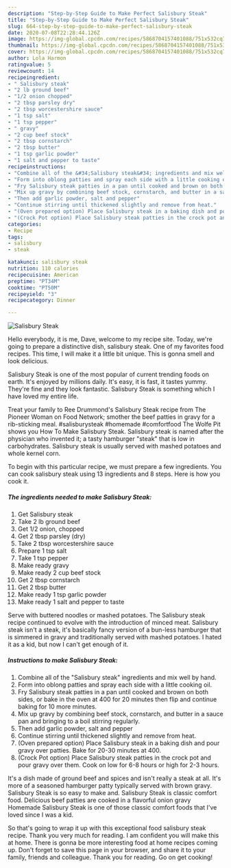 ```yaml
---
description: "Step-by-Step Guide to Make Perfect Salisbury Steak"
title: "Step-by-Step Guide to Make Perfect Salisbury Steak"
slug: 664-step-by-step-guide-to-make-perfect-salisbury-steak
date: 2020-07-08T22:28:44.126Z
image: https://img-global.cpcdn.com/recipes/5868704157401088/751x532cq70/salisbury-steak-recipe-main-photo.jpg
thumbnail: https://img-global.cpcdn.com/recipes/5868704157401088/751x532cq70/salisbury-steak-recipe-main-photo.jpg
cover: https://img-global.cpcdn.com/recipes/5868704157401088/751x532cq70/salisbury-steak-recipe-main-photo.jpg
author: Lola Harmon
ratingvalue: 5
reviewcount: 14
recipeingredient:
- " Salisbury steak"
- "2 lb ground beef"
- "1/2 onion chopped"
- "2 tbsp parsley dry"
- "2 tbsp worcestershire sauce"
- "1 tsp salt"
- "1 tsp pepper"
- " gravy"
- "2 cup beef stock"
- "2 tbsp cornstarch"
- "2 tbsp butter"
- "1 tsp garlic powder"
- "1 salt and pepper to taste"
recipeinstructions:
- "Combine all of the &#34;Salisbury steak&#34; ingredients and mix well by hand."
- "Form into oblong patties and spray each side with a little cooking oil."
- "Fry Salisbury steak patties in a pan until cooked and brown on both sides, or bake in the oven at 400 for 20 minutes then flip and continue baking for 10 more minutes."
- "Mix up gravy by combining beef stock, cornstarch, and butter in a sauce pan and bringing to a boil stirring regularly."
- "Then add garlic powder, salt and pepper"
- "Continue stirring until thickened slightly and remove from heat."
- "(Oven prepared option) Place Salisbury steak in a baking dish and pour gravy over patties. Bake for 20-30 minutes at 400."
- "(Crock Pot option) Place Salisbury steak patties in the crock pot and pour gravy over them. Cook on low for 6-8 hours or high for 2-3 hours."
categories:
- Recipe
tags:
- salisbury
- steak

katakunci: salisbury steak 
nutrition: 110 calories
recipecuisine: American
preptime: "PT34M"
cooktime: "PT50M"
recipeyield: "3"
recipecategory: Dinner

---
```



![Salisbury Steak](https://img-global.cpcdn.com/recipes/5868704157401088/751x532cq70/salisbury-steak-recipe-main-photo.jpg)

Hello everybody, it is me, Dave, welcome to my recipe site. Today, we're going to prepare a distinctive dish, salisbury steak. One of my favorites food recipes. This time, I will make it a little bit unique. This is gonna smell and look delicious.

Salisbury Steak is one of the most popular of current trending foods on earth. It's enjoyed by millions daily. It's easy, it is fast, it tastes yummy. They're fine and they look fantastic. Salisbury Steak is something which I have loved my entire life.

Treat your family to Ree Drummond&#39;s Salisbury Steak recipe from The Pioneer Woman on Food Network; smother the beef patties in gravy for a rib-sticking meal. #salisburysteak #homemade #comfortfood The Wolfe Pit shows you How To Make Salisbury Steak. Salisbury steak is named after the physician who invented it; a tasty hamburger &#34;steak&#34; that is low in carbohydrates. Salisbury steak is usually served with mashed potatoes and whole kernel corn.


To begin with this particular recipe, we must prepare a few ingredients. You can cook salisbury steak using 13 ingredients and 8 steps. Here is how you cook it.

<!--inarticleads1-->

##### The ingredients needed to make Salisbury Steak:

1. Get  Salisbury steak
1. Take 2 lb ground beef
1. Get 1/2 onion, chopped
1. Get 2 tbsp parsley (dry)
1. Take 2 tbsp worcestershire sauce
1. Prepare 1 tsp salt
1. Take 1 tsp pepper
1. Make ready  gravy
1. Make ready 2 cup beef stock
1. Get 2 tbsp cornstarch
1. Get 2 tbsp butter
1. Make ready 1 tsp garlic powder
1. Make ready 1 salt and pepper to taste


Serve with buttered noodles or mashed potatoes. The Salisbury steak recipe continued to evolve with the introduction of minced meat. Salisbury steak isn&#39;t a steak, it&#39;s basically fancy version of a bun-less hamburger that is simmered in gravy and traditionally served with mashed potatoes. I hated it as a kid, but now I can&#39;t get enough of it. 

<!--inarticleads2-->

##### Instructions to make Salisbury Steak:

1. Combine all of the &#34;Salisbury steak&#34; ingredients and mix well by hand.
1. Form into oblong patties and spray each side with a little cooking oil.
1. Fry Salisbury steak patties in a pan until cooked and brown on both sides, or bake in the oven at 400 for 20 minutes then flip and continue baking for 10 more minutes.
1. Mix up gravy by combining beef stock, cornstarch, and butter in a sauce pan and bringing to a boil stirring regularly.
1. Then add garlic powder, salt and pepper
1. Continue stirring until thickened slightly and remove from heat.
1. (Oven prepared option) Place Salisbury steak in a baking dish and pour gravy over patties. Bake for 20-30 minutes at 400.
1. (Crock Pot option) Place Salisbury steak patties in the crock pot and pour gravy over them. Cook on low for 6-8 hours or high for 2-3 hours.


It&#39;s a dish made of ground beef and spices and isn&#39;t really a steak at all. It&#39;s more of a seasoned hamburger patty typically served with brown gravy. Salisbury Steak is so easy to make and. Salisbury Steak is classic comfort food. Delicious beef patties are cooked in a flavorful onion gravy Homemade Salisbury Steak is one of those classic comfort foods that I&#39;ve loved since I was a kid. 

So that's going to wrap it up with this exceptional food salisbury steak recipe. Thank you very much for reading. I am confident you will make this at home. There is gonna be more interesting food at home recipes coming up. Don't forget to save this page in your browser, and share it to your family, friends and colleague. Thank you for reading. Go on get cooking!
